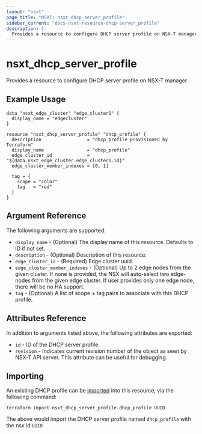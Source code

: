 ```yaml
---
layout: "nsxt"
page_title: "NSXT: nsxt_dhcp_server_profile"
sidebar_current: "docs-nsxt-resource-dhcp-server_profile"
description: |-
  Provides a resource to configure DHCP server profile on NSX-T manager
---
```


# nsxt_dhcp_server_profile

Provides a resource to configure DHCP server profile on NSX-T manager

## Example Usage

```hcl
data "nsxt_edge_cluster" "edge_cluster1" {
  display_name = "edgecluster"
}

resource "nsxt_dhcp_server_profile" "dhcp_profile" {
  description                 = "dhcp_profile provisioned by Terraform"
  display_name                = "dhcp_profile"
  edge_cluster_id             = "${data.nsxt_edge_cluster.edge_cluster1.id}"
  edge_cluster_member_indexes = [0, 1]

  tag = {
    scope = "color"
    tag   = "red"
  }
}
```

## Argument Reference

The following arguments are supported:

* `display_name` - (Optional) The display name of this resource. Defaults to ID if not set.
* `description` - (Optional) Description of this resource.
* `edge_cluster_id` - (Required) Edge cluster uuid.
* `edge_cluster_member_indexes` - (Optional) Up to 2 edge nodes from the given cluster. If none is provided, the NSX will auto-select two edge-nodes from the given edge cluster. If user provides only one edge node, there will be no HA support.
* `tag` - (Optional) A list of scope + tag pairs to associate with this DHCP profile.


## Attributes Reference

In addition to arguments listed above, the following attributes are exported:

* `id` - ID of the DHCP server profile.
* `revision` - Indicates current revision number of the object as seen by NSX-T API server. This attribute can be useful for debugging.


## Importing

An existing DHCP profile can be [imported][docs-import] into this resource, via the following command:

[docs-import]: /docs/import/index.html

```
terraform import nsxt_dhcp_server_profile.dhcp_profile UUID
```

The above would import the DHCP server profile named `dhcp_profile` with the nsx id `UUID`
